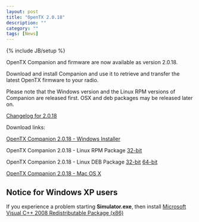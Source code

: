 ```yaml
---
layout: post
title: "OpenTX 2.0.18"
description: ""
category: ""
tags: [News]
---
```

{% include JB/setup %}

OpenTX Companion and firmware are now available as version 2.0.18.
 
Download and install Companion and use it to retrieve and transfer the latest OpenTX firmware to your radio.

Please note that the Windows version and the Linux RPM versions of Companion are released first. OSX and deb packages may be released later on.

[Changelog for 2.0.18](https://github.com/opentx/opentx/releases/tag/2.0.18)

Download links:

[OpenTX Companion 2.0.18 - Windows Installer](http://downloads-20.open-tx.org/companion/companionInstall_2.0.18.exe)

OpenTX Companion 2.0.18 - Linux RPM Package [32-bit](http://downloads-20.open-tx.org/companion/companion-2.0.18-i686.rpm)

OpenTX Companion 2.0.18 - Linux DEB Package [32-bit](http://downloads-20.open-tx.org/companion/companion_2.0.18_i386.deb) [64-bit](http://downloads-20.open-tx.org/companion/companion_2.0.18_amd64.deb)

[OpenTX Companion 2.0.18 - Mac OS X](http://downloads-20.open-tx.org/companion/companion-macosx-2.0.18.dmg) 

## Notice for Windows XP users
If you experience a problem starting **Simulator.exe**, then install [Microsoft Visual C++ 2008 Redistributable Package (x86)](http://www.microsoft.com/en-us/download/details.aspx?id=29)
